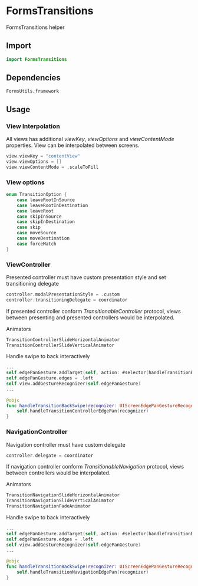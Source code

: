 # FormsTransitions

FormsTransitions helper 

## Import

```swift
import FormsTransitions
```

## Dependencies

```
FormsUtils.framework
```

## Usage

### View Interpolation

All views has additional *viewKey*, *viewOptions* and *viewContentMode* properties. View can be interpolated between screens.

```swift
view.viewKey = "contentView"
view.viewOptions = []
view.viewContentMode = .scaleToFill
```
### View options

```swift
enum TransitionOption {
    case leaveRootInSource
    case leaveRootInDestination
    case leaveRoot
    case skipInSource
    case skipInDestination
    case skip
    case moveSource
    case moveDestination
    case forceMatch
}
```

### ViewController

Presented controller must have custom presentation style and set transitioning delegate

```swift
controller.modalPresentationStyle = .custom
controller.transitioningDelegate = coordinator
```

If presented controller conform *TransitionableController* protocol, views between presenting and presented controllers would be interpolated.

Animators

```swift
TransitionControllerSlideHorizontalAnimator
TransitionControllerSlideVerticalAnimator
```

Handle swipe to back interactively

```swift
...
self.edgePanGesture.addTarget(self, action: #selector(handleTransitionBackSwipe))
self.edgePanGesture.edges = .left
self.view.addGestureRecognizer(self.edgePanGesture)
...
    
@objc
func handleTransitionBackSwipe(recognizer: UIScreenEdgePanGestureRecognizer) {
    self.handleTransitionControllerEdgePan(recognizer)
}
```

### NavigationController

Navigation controller must have custom delegate

```swift
controller.delegate = coordinator
```

If navigation controller conform *TransitionableNavigation* protocol, views between controllers would be interpolated.


Animators

```swift
TransitionNavigationSlideHorizontalAnimator
TransitionNavigationSlideVerticalAnimator
TransitionNavigationFadeAnimator
```

Handle swipe to back interactively

```swift
...
self.edgePanGesture.addTarget(self, action: #selector(handleTransitionBackSwipe))
self.edgePanGesture.edges = .left
self.view.addGestureRecognizer(self.edgePanGesture)
...
    
@objc
func handleTransitionBackSwipe(recognizer: UIScreenEdgePanGestureRecognizer) {
    self.handleTransitionNavigationEdgePan(recognizer)
}
```